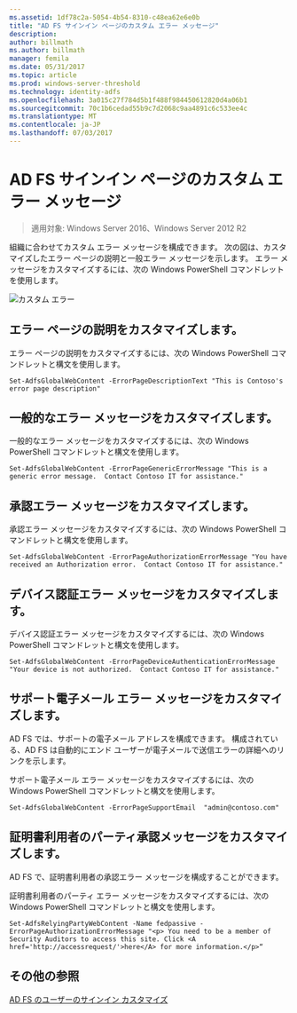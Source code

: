 ```yaml
---
ms.assetid: 1df78c2a-5054-4b54-8310-c48ea62e6e0b
title: "AD FS サインイン ページのカスタム エラー メッセージ"
description: 
author: billmath
ms.author: billmath
manager: femila
ms.date: 05/31/2017
ms.topic: article
ms.prod: windows-server-threshold
ms.technology: identity-adfs
ms.openlocfilehash: 3a015c27f784d5b1f488f984450612820d4a06b1
ms.sourcegitcommit: 70c1b6cedad55b9c7d2068c9aa4891c6c533ee4c
ms.translationtype: MT
ms.contentlocale: ja-JP
ms.lasthandoff: 07/03/2017
---
```

# <a name="custom-error-messages-for-ad-fs-sign-in-page"></a>AD FS サインイン ページのカスタム エラー メッセージ  

>適用対象: Windows Server 2016、Windows Server 2012 R2

組織に合わせてカスタム エラー メッセージを構成できます。 次の図は、カスタマイズしたエラー ページの説明と一般エラー メッセージを示します。 エラー メッセージをカスタマイズするには、次の Windows PowerShell コマンドレットを使用します。  
  
![カスタム エラー](media/AD-FS-user-sign-in-customization/ADFS_Blue_Custom3.png)  
  
## <a name="customize-the-error-page-description"></a>エラー ページの説明をカスタマイズします。  
エラー ページの説明をカスタマイズするには、次の Windows PowerShell コマンドレットと構文を使用します。  
  

`Set-AdfsGlobalWebContent -ErrorPageDescriptionText "This is Contoso's error page description" ` 

  
## <a name="customize-a-generic-error-message"></a>一般的なエラー メッセージをカスタマイズします。  
一般的なエラー メッセージをカスタマイズするには、次の Windows PowerShell コマンドレットと構文を使用します。  
  
 
`Set-AdfsGlobalWebContent -ErrorPageGenericErrorMessage "This is a generic error message.  Contact Contoso IT for assistance." ` 

  
## <a name="customize-an-authorization-error-message"></a>承認エラー メッセージをカスタマイズします。  
承認エラー メッセージをカスタマイズするには、次の Windows PowerShell コマンドレットと構文を使用します。  
  

    Set-AdfsGlobalWebContent -ErrorPageAuthorizationErrorMessage "You have received an Authorization error.  Contact Contoso IT for assistance."  

  
## <a name="customize-a-device-authentication-error-message"></a>デバイス認証エラー メッセージをカスタマイズします。  
デバイス認証エラー メッセージをカスタマイズするには、次の Windows PowerShell コマンドレットと構文を使用します。  
  
 
`Set-AdfsGlobalWebContent -ErrorPageDeviceAuthenticationErrorMessage "Your device is not authorized.  Contact Contoso IT for assistance."`  
 
  
## <a name="customize-a-support-email-error-message"></a>サポート電子メール エラー メッセージをカスタマイズします。  
AD FS では、サポートの電子メール アドレスを構成できます。 構成されている、AD FS は自動的にエンド ユーザーが電子メールで送信エラーの詳細へのリンクを示します。  
  
サポート電子メール エラー メッセージをカスタマイズするには、次の Windows PowerShell コマンドレットと構文を使用します。  
  

    Set-AdfsGlobalWebContent -ErrorPageSupportEmail  "admin@contoso.com"  

  
## <a name="customize-a-relying-party-authorization-message"></a>証明書利用者のパーティ承認メッセージをカスタマイズします。  
AD FS で、証明書利用者の承認エラー メッセージを構成することができます。  
  
証明書利用者のパーティ エラー メッセージをカスタマイズするには、次の Windows PowerShell コマンドレットと構文を使用します。  

    Set-AdfsRelyingPartyWebContent -Name fedpassive -ErrorPageAuthorizationErrorMessage "<p> You need to be a member of Security Auditors to access this site. Click <A href='http://accessrequest/'>here</A> for more information.</p>“  


## <a name="additional-references"></a>その他の参照 
[AD FS のユーザーのサインイン カスタマイズ](AD-FS-user-sign-in-customization.md)    
